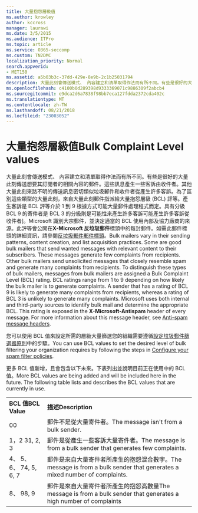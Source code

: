 ```yaml
---
title: 大量抱怨層級值
ms.author: krowley
author: kccross
manager: laurawi
ms.date: 3/5/2015
ms.audience: ITPro
ms.topic: article
ms.service: O365-seccomp
ms.custom: TN2DMC
localization_priority: Normal
search.appverid:
- MET150
ms.assetid: a5b03b3c-37dd-429e-8e9b-2c1b25031794
description: 大量此刻會傳送模式、 內容建立和清單取得作法而有所不同。有些是很好的大量此刻傳送想要其訂閱者的相關內容的郵件。這些訊息產生一些客訴由收件者。其他大量此刻來路不明的傳送訊息密切類似垃圾郵件和收件者從產生許多客訴。為了區別這些類型的大量此刻，來自大量此刻郵件指派給大量抱怨層級 (BCL) 評等。產生客訴是 BCL 評等介於 1 到 9 根據方式可能大量郵件處理程式而定。具有分級 BCL 9 的寄件者是 BCL 3 的分級則是可能性來產生許多客訴可能產生許多客訴從收件者]。Microsoft 識別大宗郵件，並決定適當的 BCL 使用內部及協力廠商的來源。此評等會公開在 X-Microsoft 反垃圾郵件標頭中的每封郵件。如需此郵件標頭的詳細資訊，請參閱反垃圾郵件郵件標頭。
ms.openlocfilehash: c4100b0d289398d9333369071c9886309f2abcb4
ms.sourcegitcommit: e9dca2d6a7838f98bb7eca127fdda2372cda402c
ms.translationtype: MT
ms.contentlocale: zh-TW
ms.lasthandoff: 08/21/2018
ms.locfileid: "23003052"
---
```

# <a name="bulk-complaint-level-values"></a><span data-ttu-id="9a93e-112">大量抱怨層級值</span><span class="sxs-lookup"><span data-stu-id="9a93e-112">Bulk Complaint Level values</span></span>

<span data-ttu-id="9a93e-p102">大量此刻會傳送模式、 內容建立和清單取得作法而有所不同。有些是很好的大量此刻傳送想要其訂閱者的相關內容的郵件。這些訊息產生一些客訴由收件者。其他大量此刻來路不明的傳送訊息密切類似垃圾郵件和收件者從產生許多客訴。為了區別這些類型的大量此刻，來自大量此刻郵件指派給大量抱怨層級 (BCL) 評等。產生客訴是 BCL 評等介於 1 到 9 根據方式可能大量郵件處理程式而定。具有分級 BCL 9 的寄件者是 BCL 3 的分級則是可能性來產生許多客訴可能產生許多客訴從收件者]。Microsoft 識別大宗郵件，並決定適當的 BCL 使用內部及協力廠商的來源。此評等會公開在**X-Microsoft 反垃圾郵件**標頭中的每封郵件。如需此郵件標頭的詳細資訊，請參閱[反垃圾郵件郵件標頭](anti-spam-message-headers.md)。</span><span class="sxs-lookup"><span data-stu-id="9a93e-p102">Bulk mailers vary in their sending patterns, content creation, and list acquisition practices. Some are good bulk mailers that send wanted messages with relevant content to their subscribers. These messages generate few complaints from recipients. Other bulk mailers send unsolicited messages that closely resemble spam and generate many complaints from recipients. To distinguish these types of bulk mailers, messages from bulk mailers are assigned a Bulk Complaint Level (BCL) rating. BCL ratings range from 1 to 9 depending on how likely the bulk mailer is to generate complaints. A sender that has a rating of BCL 9 is likely to generate many complaints from recipients, whereas a rating of BCL 3 is unlikely to generate many complaints. Microsoft uses both internal and third-party sources to identify bulk mail and determine the appropriate BCL. This rating is exposed in the **X-Microsoft-Antispam** header of every message. For more information about this message header, see [Anti-spam message headers](anti-spam-message-headers.md).</span></span> 
  
<span data-ttu-id="9a93e-123">您可以使用 BCL 值來設定所需的層級大量篩選您的組織需要遵循[設定垃圾郵件篩選器原則](configure-your-spam-filter-policies.md)中的步驟。</span><span class="sxs-lookup"><span data-stu-id="9a93e-123">You can use BCL values to set the desired level of bulk filtering your organization requires by following the steps in [Configure your spam filter policies](configure-your-spam-filter-policies.md).</span></span>
  
<span data-ttu-id="9a93e-p103">更多 BCL 值新增，且會包含以下未來。下表列出並說明目前正在使用中的 BCL 值。</span><span class="sxs-lookup"><span data-stu-id="9a93e-p103">More BCL values are being added and will be included here in the future. The following table lists and describes the BCL values that are currently in use.</span></span>
  
|||
|:-----|:-----|
|<span data-ttu-id="9a93e-126">**BCL 值**</span><span class="sxs-lookup"><span data-stu-id="9a93e-126">**BCL Value**</span></span> <br/> |<span data-ttu-id="9a93e-127">**描述**</span><span class="sxs-lookup"><span data-stu-id="9a93e-127">**Description**</span></span> <br/> |
|<span data-ttu-id="9a93e-128">0</span><span class="sxs-lookup"><span data-stu-id="9a93e-128">0</span></span>  <br/> |<span data-ttu-id="9a93e-129">郵件不是從大量寄件者。</span><span class="sxs-lookup"><span data-stu-id="9a93e-129">The message isn't from a bulk sender.</span></span>  <br/> |
|<span data-ttu-id="9a93e-130">1，2 3</span><span class="sxs-lookup"><span data-stu-id="9a93e-130">1, 2, 3</span></span>  <br/> |<span data-ttu-id="9a93e-131">郵件是從產生一些客訴大量寄件者。</span><span class="sxs-lookup"><span data-stu-id="9a93e-131">The message is from a bulk sender that generates few complaints.</span></span>  <br/> |
|<span data-ttu-id="9a93e-132">4、 5、 6、 7</span><span class="sxs-lookup"><span data-stu-id="9a93e-132">4, 5, 6, 7</span></span>  <br/> |<span data-ttu-id="9a93e-133">郵件是來自大量寄件者所產生的抱怨混合數字。</span><span class="sxs-lookup"><span data-stu-id="9a93e-133">The message is from a bulk sender that generates a mixed number of complaints.</span></span>  <br/> |
|<span data-ttu-id="9a93e-134">8、 9</span><span class="sxs-lookup"><span data-stu-id="9a93e-134">8, 9</span></span>  <br/> |<span data-ttu-id="9a93e-135">郵件是來自大量寄件者所產生的抱怨高數量</span><span class="sxs-lookup"><span data-stu-id="9a93e-135">The message is from a bulk sender that generates a high number of complaints</span></span>  <br/> |
   

